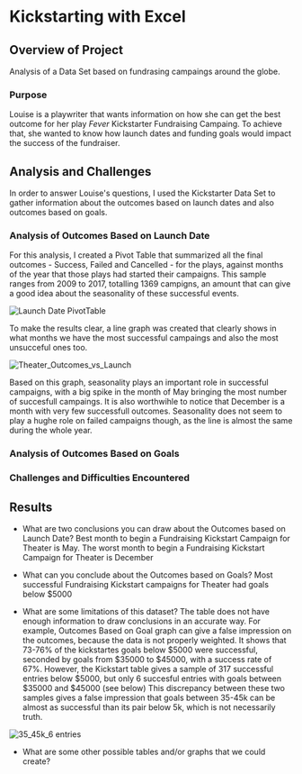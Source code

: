 # Kickstarting with Excel

## Overview of Project
Analysis of a Data Set based on fundrasing campaings around the globe.

### Purpose
Louise is a playwriter that wants information on how she can get the best outcome for her play *Fever* Kickstarter Fundraising Campaing. To achieve that, she wanted to know how launch dates and funding goals would impact the success of the fundraiser.

## Analysis and Challenges
In order to answer Louise's questions, I used the Kickstarter Data Set to gather information about the outcomes based on launch dates and also outcomes based on goals.


### Analysis of Outcomes Based on Launch Date
For this analysis, I created a Pivot Table that summarized all the final outcomes - Success, Failed and Cancelled - for the plays, against months of the year that those plays had started their campaigns. This sample ranges from 2009 to 2017, totalling 1369 campigns, an amount that can give a good idea about the seasonality of these successful events.

![Launch Date PivotTable](https://user-images.githubusercontent.com/72593264/96397437-2b563e80-118f-11eb-9647-9553facee9b5.png)

To make the results clear, a line graph was created that clearly shows in what months we have the most successful campaings and also the most unsucceful ones too.

![Theater_Outcomes_vs_Launch](https://user-images.githubusercontent.com/72593264/96398080-99e7cc00-1190-11eb-997b-4f4844aac188.png)

Based on this graph, seasonality plays an important role in successful campaigns, with a big spike in the month of May bringing the most number of succesfull campaings. It is also worthwihle to notice that December is a month with very few successfull outcomes.
Seasonality does not seem to play a hughe role on failed campaigns though, as the line is almost the same during the whole year.

### Analysis of Outcomes Based on Goals

### Challenges and Difficulties Encountered

## Results

- What are two conclusions you can draw about the Outcomes based on Launch Date?
Best month to begin a Fundraising Kickstart Campaign for Theater is May.
The worst month to begin a Fundraising Kickstart Campaign for Theater is December

- What can you conclude about the Outcomes based on Goals?
Most successful Fundraising Kickstart campaigns for Theater had goals below $5000

- What are some limitations of this dataset?
The table does not have enough information to draw conclusions in an accurate way.
For example, Outcomes Based on Goal graph can give a false impression on the outcomes, because the data is not properly weighted. 
It shows that 73-76% of the kickstartes goals below $5000 were successful, seconded by goals from $35000 to $45000, with a success rate of 67%.
However, the Kickstart table gives a sample of 317 successful entries below $5000, but only 6 succesful entries with goals between $35000 and $45000 (see below)
This discrepancy between these two samples gives a false impression that goals between 35-45k can be almost as successful than its pair below 5k, which is not necessarily truth.

![35_45k_6 entries](https://user-images.githubusercontent.com/72593264/96394998-0ced4480-1189-11eb-83b7-2b4233ddea31.png)

- What are some other possible tables and/or graphs that we could create?




